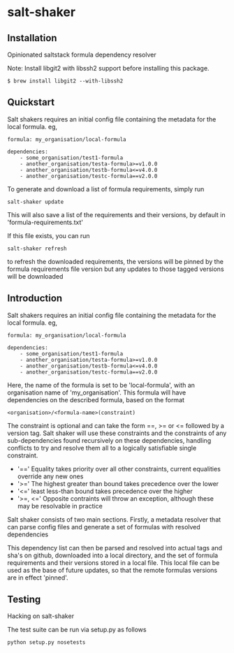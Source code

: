 # salt-shaker

## Installation

Opinionated saltstack formula dependency resolver

Note: Install libgit2 with libssh2 support before installing this package.

    $ brew install libgit2 --with-libssh2


## Quickstart
    
Salt shakers requires an initial config file containing the metadata for the local formula. eg,

	formula: my_organisation/local-formula

	dependencies:
		- some_organisation/test1-formula
		- another_organisation/testa-formula>=v1.0.0
		- another_organisation/testb-formula<=v4.0.0
		- another_organisation/testc-formula==v2.0.0
		
To generate and download a list of formula requirements, simply run

	salt-shaker update
	
This will also save a list of the requirements and their versions, by default in 'formula-requirements.txt'

If this file exists, you can run 

	salt-shaker refresh

to refresh the downloaded requirements, the versions will be pinned by the formula requirements file version but any updates to those tagged 
versions will be downloaded
		
## Introduction

Salt shakers requires an initial config file containing the metadata for the local formula. eg,

	formula: my_organisation/local-formula

	dependencies:
		- some_organisation/test1-formula
		- another_organisation/testa-formula>=v1.0.0
		- another_organisation/testb-formula<=v4.0.0
		- another_organisation/testc-formula==v2.0.0

Here, the name of the formula is set to be 'local-formula', with an organisation name of 'my_organisation'.
This formula will have dependencies on the described formula, based on the format 

	<organisation>/<formula-name>(constraint)

The constraint is optional and can take the form ==, >= or <= followed by a version tag. Salt shaker will use these constraints and the constraints
of any sub-dependencies found recursively on these dependencies, handling conflicts to try and resolve them all to a logically satisfiable single
constraint.

* '==' Equality takes priority over all other constraints, current equalities override any new ones
* '>=' The highest greater than bound takes precedence over the lower
* '<=' least less-than bound takes precedence over the higher
* '>=, <=' Opposite contraints will throw an exception, although these may be resolvable in practice
             
Salt shaker consists of two main sections. Firstly, a metadata resolver that can parse config files and generate a set of formulas with resolved dependencies

This dependency list can then be parsed and resolved into actual tags and sha's on github, downloaded into a local directory, and the set of formula
requirements and their versions stored in a local file. This local file can be used as the base of future updates, so that the remote formulas
versions are in effect 'pinned'. 


## Testing
Hacking on salt-shaker

The test suite can be run via setup.py as follows

    python setup.py nosetests
 

